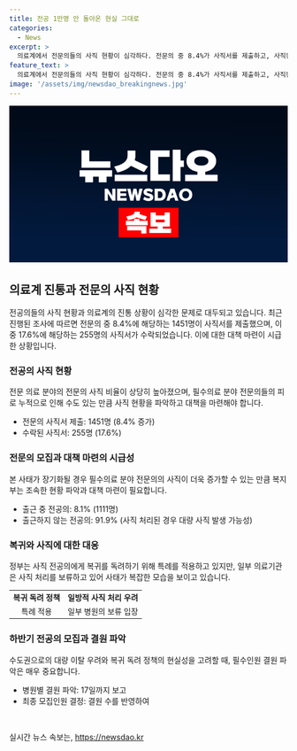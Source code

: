 ```yaml
---
title: 전공 1만명 안 돌아온 현실 그대로
categories:
  - News
excerpt: >
  의료계에서 전문의들의 사직 현황이 심각하다. 전문의 중 8.4%가 사직서를 제출하고, 사직된 인원은 2.3배 증가했다. 필수 의료 분야 전문의들이 사직하는 상황인데, 정부는 사직 처리를 보류하고 대책을 마련해야 한다는 지적을 받고 있다. 복귀나 사직한 전공의들은 재취업이 힘들 것으로 보이며, 이로 인해 의료계에 큰 변화가 예상된다. 현재 상황을 파악해 대책 마련이 시급하다.
feature_text: >
  의료계에서 전문의들의 사직 현황이 심각하다. 전문의 중 8.4%가 사직서를 제출하고, 사직된 인원은 2.3배 증가했다. 필수 의료 분야 전문의들이 사직하는 상황인데, 정부는 사직 처리를 보류하고 대책을 마련해야 한다는 지적을 받고 있다. 복귀나 사직한 전공의들은 재취업이 힘들 것으로 보이며, 이로 인해 의료계에 큰 변화가 예상된다. 현재 상황을 파악해 대책 마련이 시급하다.
image: '/assets/img/newsdao_breakingnews.jpg'
---
```


<p><img src="/assets/img/newsdao_breakingnews.jpg" alt="firstkoreanews 속보" /></p>

<h2 data-ke-size="size26">의료계 진통과 전문의 사직 현황</h2>

<p data-ke-size="size16">전공의들의 사직 현황과 의료계의 진통 상황이 심각한 문제로 대두되고 있습니다. 최근 진행된 조사에 따르면 전문의 중 8.4%에 해당하는 1451명이 사직서를 제출했으며, 이 중 17.6%에 해당하는 255명의 사직서가 수락되었습니다. 이에 대한 대책 마련이 시급한 상황입니다.</p>

<h3>전공의 사직 현황</h3>

<p data-ke-size="size16">전문 의료 분야의 전문의 사직 비율이 상당히 높아졌으며, 필수의료 분야 전문의들의 피로 누적으로 인해 수도 있는 만큼 사직 현황을 파악하고 대책을 마련해야 합니다.</p>

<ul>
  <li>전문의 사직서 제출: 1451명 (8.4% 증가)</li>
  <li>수락된 사직서: 255명 (17.6%)</li>
</ul>

<h3>전문의 모집과 대책 마련의 시급성</h3>

<p data-ke-size="size16">본 사태가 장기화될 경우 필수의료 분야 전문의의 사직이 더욱 증가할 수 있는 만큼 복지부는 조속한 현황 파악과 대책 마련이 필요합니다.</p>

<ul>
  <li>출근 중 전공의: 8.1% (1111명)</li>
  <li>출근하지 않는 전공의: 91.9% (사직 처리된 경우 대량 사직 발생 가능성)</li>
</ul>

<h3>복귀와 사직에 대한 대응</h3>

<p data-ke-size="size16">정부는 사직 전공의에게 복귀를 독려하기 위해 특례를 적용하고 있지만, 일부 의료기관은 사직 처리를 보류하고 있어 사태가 복잡한 모습을 보이고 있습니다.</p>

<table>
  <tr>
    <td style="text-align: center; height: 17px;"><b>복귀 독려 정책</b></td>
    <td style="text-align: center; height: 17px;"><b>일방적 사직 처리 우려</b></td>
  </tr>
  <tr>
    <td style="text-align: center; height: 17px;">특례 적용</td>
    <td style="text-align: center; height: 17px;">일부 병원의 보류 입장</td>
  </tr>
</table>

<h3>하반기 전공의 모집과 결원 파악</h3>

<p data-ke-size="size16">수도권으로의 대량 이탈 우려와 복귀 독려 정책의 현실성을 고려할 때, 필수인원 결원 파악은 매우 중요합니다.</p>

<ul>
  <li>병원별 결원 파악: 17일까지 보고</li>
  <li>최종 모집인원 결정: 결원 수를 반영하여</li>
</ul>

<p data-ke-size="size16">&nbsp;</p>
실시간 뉴스 속보는, <a href="https://newsdao.kr" rel="dofollow">https://newsdao.kr</a>


